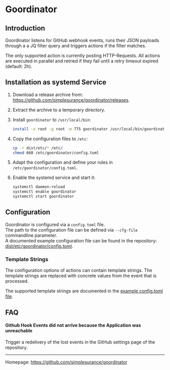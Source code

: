 # Goordinator

## Introduction

Goordinator listens for GitHub webhook events, runs their JSON payloads through
a a JQ filter query and triggers actions if the filter matches.

The only supported action is currently posting HTTP-Requests.
All actions are executed in parallel and retried if they fail until a retry
timeout expired (default: 2h).

## Installation as systemd Service

1. Download a release archive from: <https://github.com/simplesurance/goordinator/releases>.
2. Extract the archive to a temporary directory.
3. Install `goordinator` to `/usr/local/bin`:

   ```sh
   install -o root -g root -m 775 goordinator /usr/local/bin/goordinator
   ```

4. Copy the configuration files to `/etc`:

   ```sh
   cp -r dist/etc/* /etc/
   chmod 660 /etc/goordinator/config.toml
   ```

5. Adapt the configuration and define your rules in
   `/etc/goordinator/config.toml`.
6. Enable the systemd service and start it:

   ```sh
   systemctl daemon-reload
   systemctl enable goordinator
   systemctl start goordinator
   ```

## Configuration

Goordinator is configured via a `config.toml` file. \
The path to the configuration file can be defined via `--cfg-file` commandline
parameter. \
A documented example configuration file can be found in the repository:
[dist/etc/goordinator/config.toml](dist/etc/goordinator/config.toml).

### Template Strings

The configuration options of actions can contain template strings. The template
strings are replaced with concrete values from the event that is processed.

The supported template strings are documented in the
[example config.toml file](dist/etc/goordinator/config.toml).

## FAQ

#### Github Hook Events did not arrive because the Application was unreachable

Trigger a redelivery of the lost events in the GitHub settings page of the
repository.

---------
Homepage: <https://github.com/simplesurance/goordinator>

